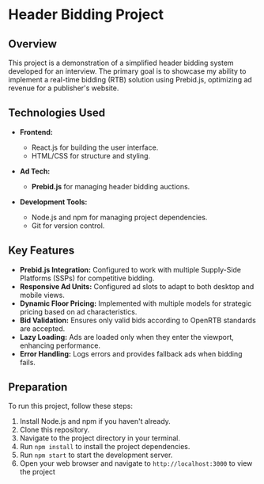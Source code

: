 # Header Bidding Project

## Overview

This project is a demonstration of a simplified header bidding system developed for an interview. The primary goal is to showcase my ability to implement a real-time bidding (RTB) solution using Prebid.js, optimizing ad revenue for a publisher's website.

## Technologies Used

- **Frontend:**

  - React.js for building the user interface.
  - HTML/CSS for structure and styling.

- **Ad Tech:**

  - **Prebid.js** for managing header bidding auctions.

- **Development Tools:**
  - Node.js and npm for managing project dependencies.
  - Git for version control.

## Key Features

- **Prebid.js Integration:** Configured to work with multiple Supply-Side Platforms (SSPs) for competitive bidding.
- **Responsive Ad Units:** Configured ad slots to adapt to both desktop and mobile views.
- **Dynamic Floor Pricing:** Implemented with multiple models for strategic pricing based on ad characteristics.
- **Bid Validation:** Ensures only valid bids according to OpenRTB standards are accepted.
- **Lazy Loading:** Ads are loaded only when they enter the viewport, enhancing performance.
- **Error Handling:** Logs errors and provides fallback ads when bidding fails.

## Preparation

To run this project, follow these steps:

1. Install Node.js and npm if you haven't already.
2. Clone this repository.
3. Navigate to the project directory in your terminal.
4. Run `npm install` to install the project dependencies.
5. Run `npm start` to start the development server.
6. Open your web browser and navigate to `http://localhost:3000` to view the project
